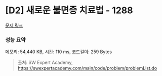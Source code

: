 # [D2] 새로운 불면증 치료법 - 1288 

[문제 링크](https://swexpertacademy.com/main/code/problem/problemDetail.do?contestProbId=AV18_yw6I9MCFAZN) 

### 성능 요약

메모리: 54,440 KB, 시간: 110 ms, 코드길이: 259 Bytes



> 출처: SW Expert Academy, https://swexpertacademy.com/main/code/problem/problemList.do